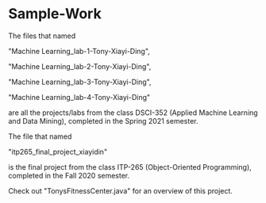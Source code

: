 # Sample-Work

The files that named 
 
   "Machine Learning_lab-1-Tony-Xiayi-Ding",
  
   "Machine Learning_lab-2-Tony-Xiayi-Ding", 
  
   "Machine Learning_lab-3-Tony-Xiayi-Ding",
  
   "Machine Learning_lab-4-Tony-Xiayi-Ding" 

are all the projects/labs from the class DSCI-352 (Applied Machine Learning and Data Mining), completed in the Spring 2021 semester.



The file that named 
  
   "itp265_final_project_xiayidin"

is the final project from the class ITP-265 (Object-Oriented Programming), completed in the Fall 2020 semester. 

Check out "TonysFitnessCenter.java" for an overview of this project.
